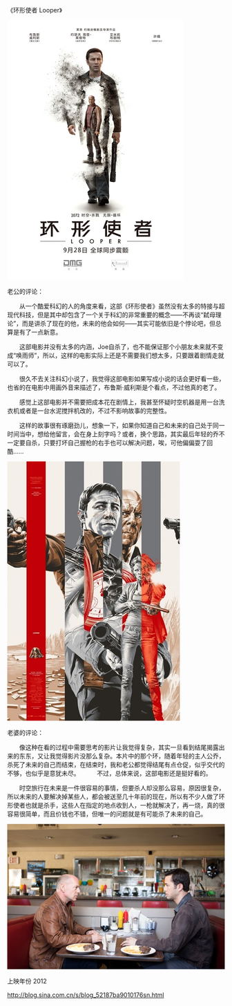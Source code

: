 《环形使者 Looper》

			
![](./img/52187ba9tcfe0018451ea&690.jpg)

老公的评论：
 

　　从一个酷爱科幻的人的角度来看，这部《环形使者》虽然没有太多的特接与超现代科技，但是其中却包含了一个关于科幻的非常重要的概念——不再谈“弑母理论”，而是讲杀了现在的他，未来的他会如何——其实可能依旧是个悖论吧，但总算是有了一点新意。
 

　　这部电影并没有太多的内涵，Joe自杀了，也不能保证那个小朋友未来就不变成“唤雨师”，所以，这样的电影实际上还是不需要我们想太多，只要跟着剧情走就可以了。
 

　　很久不去关注科幻小说了，我觉得这部电影如果写成小说的话会更好看一些，也省的在电影中用画外音来描述了，布鲁斯·威利斯是个看点，不过他真的老了。
 

　　感觉上这部电影并不需要把成本花在剧情上，我甚至怀疑时空机器是用一台洗衣机或者是一台水泥搅拌机改的，不过不影响故事的完整性。
 

　　这样的故事很有琢磨劲儿，想象一下，如果你知道自己和未来的自己处于同一时间当中，想给他留言，会在身上刻字吗？或者，换个思路，其实最后年轻的乔不一定要自杀，只要打坏自己握枪的右手也可以解决问题，唉，可他偏偏耍了回酷……

![](./img/52187ba9tcfe00310ff17&690.jpg)

老婆的评论：
 

　　像这种在看的过程中需要思考的影片让我觉得复杂，其实一旦看到结尾揭露出来的东东，又让我觉得影片没那么复杂。本片中的那个环，随着年轻的主人公乔，杀死了未来的自己而结束，在结束时，我和老公都觉得结尾有点仓促，似乎交代的不够，也似乎是意犹未尽。
 
　　不过，总体来说，这部电影还是挺好看的。
 

　　时空旅行在未来是一件很容易的事情，但要杀人却没那么容易，原因很复杂，所以未来的人要解决掉某些人，都会被送至几十年前的现在，所以有不少人做了环形使者也就是杀手，这些人在指定的地点收到人，一枪就解决了，再一烧，真的很容易很简单，而且价钱也不错，但唯一的问题就是有可能杀了未来的自己。

![](./img/52187ba9tcfe005a182d7&690.jpg)

上映年份 2012							
		
http://blog.sina.com.cn/s/blog_52187ba9010176sn.html
